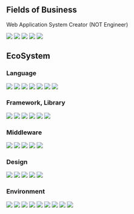 ## Fields of Business

Web Application System Creator (NOT Engineer)

<p>
<img src="https://img.shields.io/badge/-Distribution-ef4444.svg">
<img src="https://img.shields.io/badge/-Health Care-f97316.svg">
<img src="https://img.shields.io/badge/-Education-f59e0b.svg">
<img src="https://img.shields.io/badge/-Tax Payment-facc15.svg">
<img src="https://img.shields.io/badge/-Auction-84cc16.svg">
</p>

## EcoSystem

### Language

<p>
<img src="https://img.shields.io/badge/Javascript-276DC3.svg?logo=javascript&style=flat&logoColor=white">
<img src="https://img.shields.io/badge/-TypeScript-007ACC.svg?logo=typescript&style=flat&logoColor=white">
<img src="https://img.shields.io/badge/PHP-777BB4.svg?logo=php&style=flat&logoColor=white">
<img src="https://img.shields.io/badge/Ruby-CC342D.svg?logo=ruby&style=flat&logoColor=white">
<img src="https://img.shields.io/badge/-Java-3a75b0.svg?logo=openjdk&style=flat&logoColor=white">
<img src="https://img.shields.io/badge/-HTML5-333.svg?logo=html5&style=flat">
<img src="https://img.shields.io/badge/-CSS3-1572B6.svg?logo=css3&style=flat">
</p>

### Framework, Library

<p>
<img src="https://img.shields.io/badge/React-61DAFB.svg?logo=react&style=flat&logoColor=white">
<img src="https://img.shields.io/badge/Next-000000.svg?logo=next.js&style=flat&logoColor=white">
<img src="https://img.shields.io/badge/Vue-4FC08D.svg?logo=vue.js&style=flat&logoColor=white">
<img src="https://img.shields.io/badge/Angular-DD0031.svg?logo=angular&style=flat&logoColor=white">
<img src="https://img.shields.io/badge/-Laravel-FF2D20.svg?logo=laravel&style=flat&logoColor=white">
<img src="https://img.shields.io/badge/-Rails-CC0000.svg?logo=rubyonrails&style=flat">
</p>

### Middleware

<p>
<img src="https://img.shields.io/badge/MySQL-4479A1.svg?logo=mysql&style=flat&logoColor=white">
<img src="https://img.shields.io/badge/-Oracle-f80000.svg?logo=oracle&style=flat">
<img src="https://img.shields.io/badge/-PostgreSQL-336791.svg?logo=postgresql&style=flat&logoColor=white">
<img src="https://img.shields.io/badge/-Apache-D22128.svg?logo=apache&style=flat">
<img src="https://img.shields.io/badge/-Nginx-bfcfcf.svg?logo=nginx&style=flat">
</p>

### Design

<p>
<img src="https://img.shields.io/badge/Illustrator-FF9A00.svg?logo=adobeillustrator&style=flat&logoColor=white">
<img src="https://img.shields.io/badge/Photoshop-31A8FF.svg?logo=adobephotoshop&style=flat&logoColor=white">
<img src="https://img.shields.io/badge/Figma-F24E1E.svg?logo=figma&style=flat&logoColor=white">
<img src="https://img.shields.io/badge/MUI-007FFF.svg?logo=mui&style=flat&logoColor=white">
<img src="https://img.shields.io/badge/Tailwind-06B6D4.svg?logo=tailwindcss&style=flat&logoColor=white">
</p>

### Environment

<p>
<img src="https://img.shields.io/badge/-intellij%20IDEA-000.svg?logo=intellij-idea&style=flat">
<img src="https://img.shields.io/badge/-Amazon%20AWS-232F3E.svg?logo=amazon-aws&style=flat">
<img src="https://img.shields.io/badge/-Google%20Cloud-EEE.svg?logo=google-cloud&style=flat">
<img src="https://img.shields.io/badge/-GitHub-181717.svg?logo=github&style=flat">
<img src="https://img.shields.io/badge/-Docker-2496ED.svg?logo=docker&style=flat&logoColor=white">
<img src="https://img.shields.io/badge/-Slack-4A154B.svg?logo=slack&style=flat&logoColor=white">
<img src="https://img.shields.io/badge/-box-0061D5.svg?logo=box&style=flat&logoColor=white">
<img src="https://img.shields.io/badge/-zoom-2D8CFF.svg?logo=zoom&style=flat&logoColor=white">
<img src="https://img.shields.io/badge/-jira-0052CC.svg?logo=jira&style=flat&logoColor=white">
</p>
